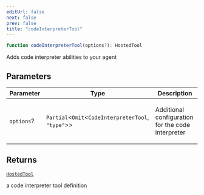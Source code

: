 ```yaml
---
editUrl: false
next: false
prev: false
title: "codeInterpreterTool"
---
```


```ts
function codeInterpreterTool(options?): HostedTool
```

Adds code interpreter abilities to your agent

## Parameters

<table>
<thead>
<tr>
<th>Parameter</th>
<th>Type</th>
<th>Description</th>
</tr>
</thead>
<tbody>
<tr>
<td>

`options`?

</td>
<td>

`Partial`\<`Omit`\<`CodeInterpreterTool`, `"type"`\>\>

</td>
<td>

Additional configuration for the code interpreter

</td>
</tr>
</tbody>
</table>

## Returns

[`HostedTool`](/openai-agents-js/openai/agents/type-aliases/hostedtool/)

a code interpreter tool definition
